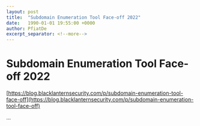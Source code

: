 ```yaml
---
layout: post
title:  "Subdomain Enumeration Tool Face-off 2022"
date:   1990-01-01 19:55:00 +0000
author: PfiatDe
excerpt_separator: <!--more-->
---
```


# Subdomain Enumeration Tool Face-off 2022

[https://blog.blacklanternsecurity.com/p/subdomain-enumeration-tool-face-off](https://blog.blacklanternsecurity.com/p/subdomain-enumeration-tool-face-off)

...
<!--more-->
